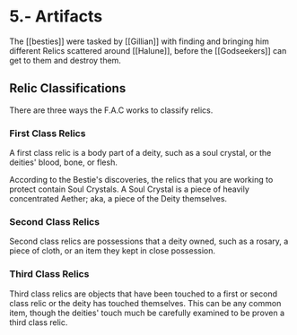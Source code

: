 # 5.- Artifacts
The [[besties]] were tasked by [[Gillian]] with finding and bringing him different Relics scattered around [[Halune]], before the [[Godseekers]] can get to them and destroy them. 

## Relic Classifications
There are three ways the F.A.C works to classify relics.

### First Class Relics
A first class relic is a body part of a deity, such as a soul crystal, or the deities' blood, bone, or flesh.

According to the Bestie's discoveries, the relics that you are working to protect contain Soul Crystals. A Soul Crystal is a piece of heavily concentrated Aether; aka, a piece of the Deity themselves.

### Second Class Relics
Second class relics are possessions that a deity owned, such as a rosary, a piece of cloth, or an item they kept in close possession.

### Third Class Relics
Third class relics are objects that have been touched to a first or second class relic or the deity has touched themselves. This can be any common item, though the deities' touch much be carefully examined to be proven a third class relic.






